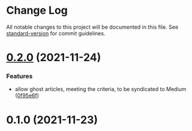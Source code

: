 # Change Log

All notable changes to this project will be documented in this file. See [standard-version](https://github.com/conventional-changelog/standard-version) for commit guidelines.

<a name="0.2.0"></a>
# [0.2.0](https://github.com/Many-Monkeys/gatsby-plugin-ghost-syndicate-medium/compare/v0.1.0...v0.2.0) (2021-11-24)


### Features

* allow ghost articles, meeting the criteria, to be syndicated to Medium ([0f95e6f](https://github.com/Many-Monkeys/gatsby-plugin-ghost-syndicate-medium/commit/0f95e6f))



<a name="0.1.0"></a>
# 0.1.0 (2021-11-23)
